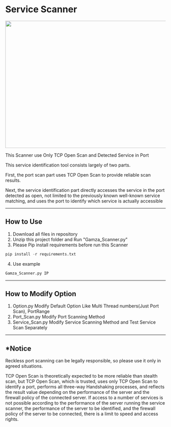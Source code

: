 # Service Scanner
<img src="https://github.com/no-1-of-gamza/Gamza_Scanner/assets/68416184/8d7ae0c2-1583-41c1-ae92-aa8637a439da"  width="600" height="400"/>


This Scanner use Only TCP Open Scan and Detected Service in Port

This service identification tool consists largely of two parts. 

First, the port scan part uses TCP Open Scan to provide reliable scan results. 

Next, the service identification part directly accesses the service in the port detected as open, 
not limited to the previously known well-known service matching, and uses the port to identify which service is actually accessible

---
## How to Use
1. Download all files in repository
2. Unzip this project folder and Run "Gamza_Scanner.py"
3. Please Pip install requirements before run this Scanner
```python
pip install -r requirements.txt
```
4. Use example
```python
Gamza_Scanner.py IP
```
---
## How to Modify Option
1. Option.py
Modify Default Option Like Multi Thread numbers(Just Port Scan), PortRange
2. Port_Scan.py
Modify Port Scanning Method
3. Service_Scan.py
Modify Service Scanning Method and Test Service Scan Separately

---
## *Notice
Reckless port scanning can be legally responsible, so please use it only in agreed situations.

TCP Open Scan is theoretically expected to be more reliable than stealth scan, but TCP Open Scan, which is trusted, uses only TCP Open Scan to identify a port, performs all three-way Handshaking processes, and reflects the result value depending on the performance of the server and the firewall policy of the connected server.
If access to a number of services is not possible according to the performance of the server running the service scanner, the performance of the server to be identified, and the firewall policy of the server to be connected, there is a limit to speed and access rights.
